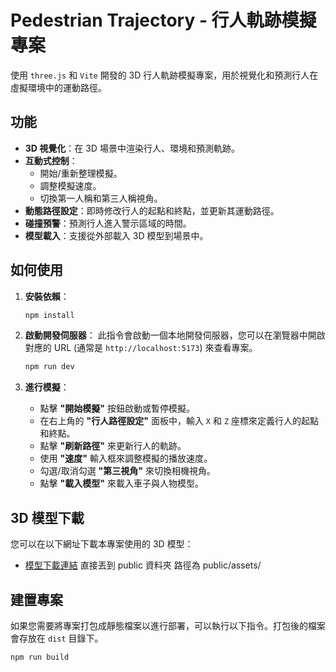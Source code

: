 # Pedestrian Trajectory - 行人軌跡模擬專案

使用 `three.js` 和 `Vite` 開發的 3D 行人軌跡模擬專案，用於視覺化和預測行人在虛擬環境中的運動路徑。

## 功能

- **3D 視覺化**：在 3D 場景中渲染行人、環境和預測軌跡。
- **互動式控制**：
  - 開始/重新整理模擬。
  - 調整模擬速度。
  - 切換第一人稱和第三人稱視角。
- **動態路徑設定**：即時修改行人的起點和終點，並更新其運動路徑。
- **碰撞預警**：預測行人進入警示區域的時間。
- **模型載入**：支援從外部載入 3D 模型到場景中。

## 如何使用

1.  **安裝依賴**：

    ```bash
    npm install
    ```

2.  **啟動開發伺服器**：
    此指令會啟動一個本地開發伺服器，您可以在瀏覽器中開啟對應的 URL (通常是 `http://localhost:5173`) 來查看專案。

    ```bash
    npm run dev
    ```

3.  **進行模擬**：
    - 點擊 **"開始模擬"** 按鈕啟動或暫停模擬。
    - 在右上角的 **"行人路徑設定"** 面板中，輸入 `X` 和 `Z` 座標來定義行人的起點和終點。
    - 點擊 **"刷新路徑"** 來更新行人的軌跡。
    - 使用 **"速度"** 輸入框來調整模擬的播放速度。
    - 勾選/取消勾選 **"第三視角"** 來切換相機視角。
    - 點擊 **"載入模型"** 來載入車子與人物模型。

## 3D 模型下載

您可以在以下網址下載本專案使用的 3D 模型：

- [模型下載連結]() <!-- 請將此處的空連結替換為您的模型下載網址 -->
  直接丟到 public 資料夾
  路徑為 public/assets/

## 建置專案

如果您需要將專案打包成靜態檔案以進行部署，可以執行以下指令。打包後的檔案會存放在 `dist` 目錄下。

```bash
npm run build
```
